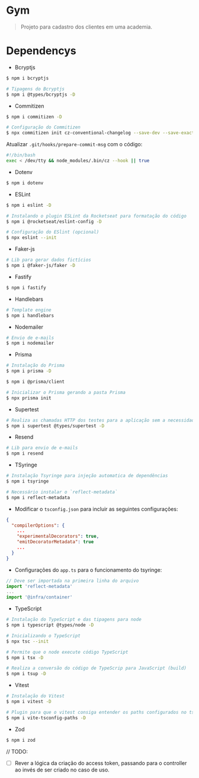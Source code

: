 # Gym

> Projeto para cadastro dos clientes em uma academia.

# Dependencys

- Bcryptjs

```sh
$ npm i bcryptjs

# Tipagens do Bcryptjs
$ npm i @types/bcryptjs -D
```

- Commitizen

```sh
$ npm i commitizen -D

# Configuração do Commitizen
$ npx commitizen init cz-conventional-changelog --save-dev --save-exact
```

Atualizar `.git/hooks/prepare-commit-msg` com o código:

```sh
#!/bin/bash
exec < /dev/tty && node_modules/.bin/cz --hook || true
```

- Dotenv

```sh
$ npm i dotenv
```

- ESLint

```sh
$ npm i eslint -D

# Instalando o plugin ESLint da Rocketseat para formatação do código
$ npm i @rocketseat/eslint-config -D

# Configuração do ESlint (opcional)
$ npx eslint --init
```

- Faker-js

```sh
# Lib para gerar dados fictícios
$ npm i @faker-js/faker -D
```

- Fastify

```sh
$ npm i fastify
```

- Handlebars

```sh
# Template engine
$ npm i handlebars
```

- Nodemailer

```sh
# Envio de e-mails
$ npm i nodemailer
```

- Prisma

```sh
# Instalação do Prisma
$ npm i prisma -D

$ npm i @prisma/client

# Inicializar o Prisma gerando a pasta Prisma
$ npx prisma init
```

- Supertest

```sh
# Realiza as chamadas HTTP dos testes para a aplicação sem a necessidade de colocar a aplicação no ar
$ npm i supertest @types/supertest -D
```

- Resend

```sh
# Lib para envio de e-mails
$ npm i resend
```

- TSyringe

```sh
# Instalação Tsyringe para injeção automatica de dependências
$ npm i tsyringe

# Necessário instalar o `reflect-metadata`
$ npm i reflect-metadata
```

- Modificar o `tsconfig.json` para incluir as seguintes configurações:

```json
{
  "compilerOptions": {
    ...
    "experimentalDecorators": true,
    "emitDecoratorMetadata": true
    ...
  }
}
```

- Configurações do `app.ts` para o funcionamento do tsyringe:

```ts
// Deve ser importada na primeira linha do arquivo
import 'reflect-metadata'
...
import '@infra/container'
```

- TypeScript

```sh
# Instalação do TypeScript e das tipagens para node
$ npm i typescript @types/node -D

# Inicializando o TypeScript
$ npx tsc --init

# Permite que o node execute código TypeScript
$ npm i tsx -D

# Realiza a conversão do código de TypeScrip para JavaScript (build)
$ npm i tsup -D
```

- Vitest

```sh
# Instalação do Vitest
$ npm i vitest -D

# Plugin para que o vitest consiga entender os paths configurados no tsconfig
$ npm i vite-tsconfig-paths -D
```

- Zod

```sh
$ npm i zod
```

// TODO:

- [ ] Rever a lógica da criação do access token, passando para o controller ao invés de ser criado no caso de uso.
